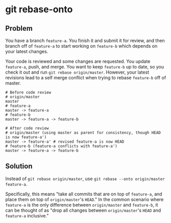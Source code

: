 # git rebase-onto

## Problem

You have a branch `feature-a`. You finish it and submit it for review, and then branch off of `feature-a` to start working on `feature-b` which depends on your latest changes.

Your code is reviewed and some changes are requested. You update `feature-a`, push, and merge. You want to keep `feature-b` up to date, so you check it out and run `git rebase origin/master`. However, your latest revisions lead to a self merge conflict when trying to rebase `feature-b` off of master.

```text
# Before code review
# origin/master
master
# feature-a
master -> feature-a
# feature-b
master -> feature-a -> feature-b

# After code review
# origin/master (using master as parent for consistency, though HEAD is now feature-a')
master -> feature-a' # revised feature-a is now HEAD
# feature-b (feature-a conflicts with feature-a')
master -> feature-a -> feature-b
```

## Solution

Instead of `git rebase origin/master`, use `git rebase --onto origin/master feature-a`.

Specifically, this means "take all commits that are on top of `feature-a`, and place them on top of `origin/master`'s `HEAD`." In the common scenario where `feature-a` is the only difference between `origin/master` and `feature-b`, it can be thought of as "drop all changes between `origin/master`'s `HEAD` and `feature-a` inclusive."

